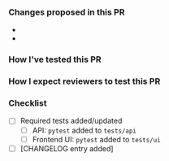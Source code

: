 ### Changes proposed in this PR ###  
-
-

### How I've tested this PR ###


### How I expect reviewers to test this PR ###


### Checklist ###
- [ ] Required tests added/updated
  - [ ] API: `pytest` added to `tests/api`
  - [ ] Frontend UI: `pytest` added to `tests/ui`
- [ ] [CHANGELOG entry added] 
